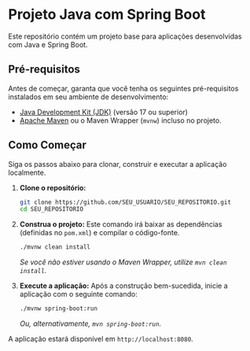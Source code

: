 # Projeto Java com Spring Boot

Este repositório contém um projeto base para aplicações desenvolvidas com Java e Spring Boot.

## Pré-requisitos

Antes de começar, garanta que você tenha os seguintes pré-requisitos instalados em seu ambiente de desenvolvimento:

- [Java Development Kit (JDK)](https://www.oracle.com/java/technologies/downloads/) (versão 17 ou superior)
- [Apache Maven](https://maven.apache.org/download.cgi) ou o Maven Wrapper (`mvnw`) incluso no projeto.

## Como Começar

Siga os passos abaixo para clonar, construir e executar a aplicação localmente.

1.  **Clone o repositório:**
    ```bash
    git clone https://github.com/SEU_USUARIO/SEU_REPOSITORIO.git
    cd SEU_REPOSITORIO
    ```

2.  **Construa o projeto:**
    Este comando irá baixar as dependências (definidas no `pom.xml`) e compilar o código-fonte.
    ```bash
    ./mvnw clean install
    ```
    *Se você não estiver usando o Maven Wrapper, utilize `mvn clean install`.*

3.  **Execute a aplicação:**
    Após a construção bem-sucedida, inicie a aplicação com o seguinte comando:
    ```bash
    ./mvnw spring-boot:run
    ```
    *Ou, alternativamente, `mvn spring-boot:run`.*

A aplicação estará disponível em `http://localhost:8080`.
